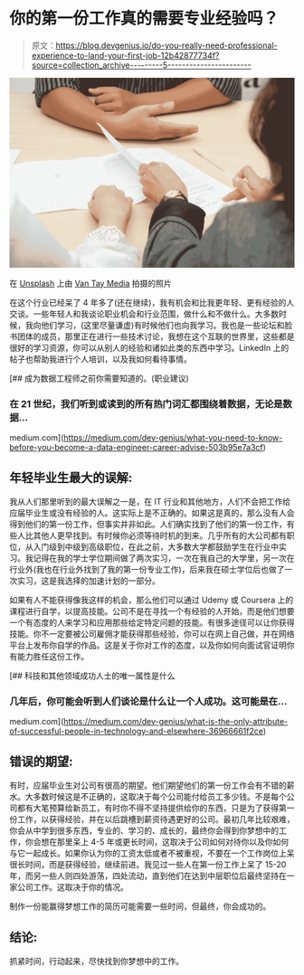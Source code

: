 # 你的第一份工作真的需要专业经验吗？

> 原文：<https://blog.devgenius.io/do-you-really-need-professional-experience-to-land-your-first-job-12b42877734f?source=collection_archive---------5----------------------->

![](img/ad634c491b6da3ffd8f07b59bc3f2fee.png)

在 [Unsplash](https://unsplash.com/s/photos/resume?utm_source=unsplash&utm_medium=referral&utm_content=creditCopyText) 上由 [Van Tay Media](https://unsplash.com/@vantaymedia?utm_source=unsplash&utm_medium=referral&utm_content=creditCopyText) 拍摄的照片

在这个行业已经呆了 4 年多了(还在继续)，我有机会和比我更年轻、更有经验的人交谈。一些年轻人和我谈论职业机会和行业范围，做什么和不做什么。大多数时候，我向他们学习，(这里尽量谦虚)有时候他们也向我学习。我也是一些论坛和脸书团体的成员，那里正在进行一些技术讨论，我想在这个互联的世界里，这些都是很好的学习资源，你可以从别人的经验和诸如此类的东西中学习。LinkedIn 上的帖子也帮助我进行个人培训，以及我如何看待事情。

[](https://medium.com/dev-genius/what-you-need-to-know-before-you-become-a-data-engineer-career-advise-503b95e7a3cf) [## 成为数据工程师之前你需要知道的。(职业建议)

### 在 21 世纪，我们听到或读到的所有热门词汇都围绕着数据，无论是数据…

medium.com](https://medium.com/dev-genius/what-you-need-to-know-before-you-become-a-data-engineer-career-advise-503b95e7a3cf) 

## 年轻毕业生最大的误解:

我从人们那里听到的最大误解之一是，在 IT 行业和其他地方，人们不会把工作给应届毕业生或没有经验的人。这实际上是不正确的。如果这是真的，那么没有人会得到他们的第一份工作，但事实并非如此。人们确实找到了他们的第一份工作，有些人比其他人更早找到。有时候你必须等待时机的到来。几乎所有的大公司都有职位，从入门级到中级到高级职位，在此之前，大多数大学都鼓励学生在行业中实习。我记得在我的学士学位期间做了两次实习，一次在我自己的大学里，另一次在行业外(我也在行业外找到了我的第一份专业工作)，后来我在硕士学位后也做了一次实习，这是我选择的加速计划的一部分。

如果有人不能获得像我这样的机会，那么他们可以通过 Udemy 或 Coursera 上的课程进行自学，以提高技能。公司不是在寻找一个有经验的人开始，而是他们想要一个有态度的人来学习和应用那些给定特定问题的技能。有很多途径可以让你获得技能。你不一定要被公司雇佣才能获得那些经验，你可以在网上自己做，并在网络平台上发布你自学的作品。这是关于你对工作的态度，以及你如何向面试官证明你有能力胜任这份工作。

[](https://medium.com/dev-genius/what-is-the-only-attribute-of-successful-people-in-technology-and-elsewhere-36966661f2ce) [## 科技和其他领域成功人士的唯一属性是什么

### 几年后，你可能会听到人们谈论是什么让一个人成功。这可能是在…

medium.com](https://medium.com/dev-genius/what-is-the-only-attribute-of-successful-people-in-technology-and-elsewhere-36966661f2ce) 

## 错误的期望:

有时，应届毕业生对公司有很高的期望。他们期望他们的第一份工作会有不错的薪水。大多数时候这是不正确的，这取决于每个公司能付给员工多少钱。不是每个公司都有大笔预算给新员工，有时你不得不坚持提供给你的东西，只是为了获得第一份工作，以获得经验，并在以后跳槽到薪资待遇更好的公司。最初几年比较艰难，你会从中学到很多东西，专业的、学习的、成长的，最终你会得到你梦想中的工作，你会想在那里呆上 4-5 年或更长时间，这取决于公司如何对待你以及你如何与它一起成长。如果你认为你的工资太低或者不被重视，不要在一个工作岗位上呆很长时间，而是获得经验，继续前进。我见过一些人在第一份工作上呆了 15-20 年，而另一些人则四处游荡，四处流动，直到他们在达到中层职位后最终坚持在一家公司工作。这取决于你的情况。

制作一份能赢得梦想工作的简历可能需要一些时间，但最终，你会成功的。

## 结论:

抓紧时间，行动起来，尽快找到你梦想中的工作。